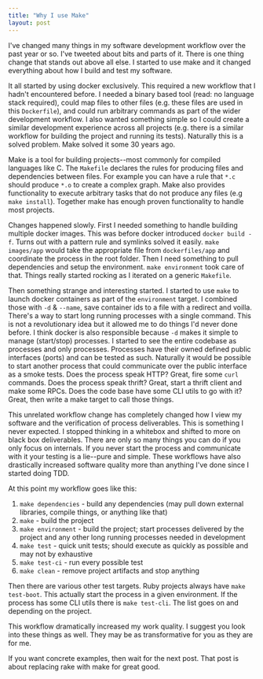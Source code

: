 ```yaml
---
title: "Why I use Make"
layout: post
---
```


I've changed many things in my software development workflow over the
past year or so. I've tweeted about bits and parts of it. There is one
thing change that stands out above all else. I started to use make and
it changed everything about how I build and test my software.

It all started by using docker exclusively. This required a new
workflow that I hadn't encountered before. I needed a binary based
tool (read: no language stack required), could map files to other
files (e.g. these files are used in this `Dockerfile`), and could run
arbitrary commands as part of the wider development workflow. I also
wanted something simple so I could create a similar development
experience across all projects (e.g. there is a similar workflow for
building the project and running its tests). Naturally this is a
solved problem. Make solved it some 30 years ago.

Make is a tool for building projects--most commonly for compiled
languages like C. The `Makefile` declares the rules for producing
files and dependencies between files. For example you can have a rule
that `*.c` should produce `*.o` to create a complex graph. Make also
provides functionality to execute arbitrary tasks that do not produce
any files (e.g `make install`). Together make has enough proven
functionality to handle most projects.

Changes happened slowly. First I needed something to handle building
multiple docker images. This was before docker introduced `docker
build -f`. Turns out with a pattern rule and symlinks solved it
easily. `make images/app` would take the appropriate file from
`dockerfiles/app` and coordinate the process in the root folder. Then
I need something to pull dependencies and setup the environment. `make
environment` took care of that. Things really started rocking as I
iterated on a generic `Makefile`.

Then something strange and interesting started. I started to use
`make` to launch docker containers as part of the `environment`
target. I combined those with `-d` & `--name`, save container ids to a
file with a redirect and voilla. There's a way to start long running
processes with a single command. This is not a revolutionary idea but
it allowed me to do things I'd never done before. I think docker is
also responsible because `-d` makes it simple to manage (start/stop)
processes. I started to see the entire codebase as processes and only
processes. Processes have their owned defined public interfaces
(ports) and can be tested as such. Naturally it would be possible to
start another process that could communicate over the public interface
as a smoke tests. Does the process speak HTTP? Great, fire some `curl`
commands. Does the process speak thrift? Great, start a thrift client
and make some RPCs. Does the code base have some CLI utils to go with
it? Great, then write a make target to call those things.

This unrelated workflow change has completely changed how I view my
software and the verification of process deliverables. This is
something I never expected. I stopped thinking in a whitebox and
shifted to more on black box deliverables. There are only so many
things you can do if you only focus on internals. If you never start
the process and communicate with it your testing is a lie--pure and
simple. These workflows have also drastically increased software
quality more than anything I've done since I started doing TDD.

At this point my workflow goes like this:

1. `make dependencies` - build any dependencies (may pull down
	 external libraries, compile things, or anything like that)
1. `make` - build the project
1. `make environment` - build the project; start processes delivered
	 by the project and any other long running processes needed in
	 development
1. `make test` - quick unit tests; should execute as quickly as
	 possible and may not by exhaustive
1. `make test-ci` - run every possible test
1. `make clean` - remove project artifacts and stop anything

Then there are various other test targets. Ruby projects always have
`make test-boot`. This actually start the process in a given
environment. If the process has some CLI utils there is `make
test-cli`. The list goes on and depending on the project.

This workflow dramatically increased my work
quality. I suggest you look into these things as well. They may be as
transformative for you as they are for me.

If you want concrete examples, then wait for the next post. That post
is about replacing rake with make for great good.
